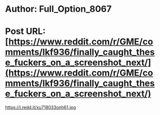 # Author: Full_Option_8067
# Post URL: [https://www.reddit.com/r/GME/comments/lkf936/finally_caught_these_fuckers_on_a_screenshot_next/](https://www.reddit.com/r/GME/comments/lkf936/finally_caught_these_fuckers_on_a_screenshot_next/)


https://i.redd.it/xu718033onh61.jpg